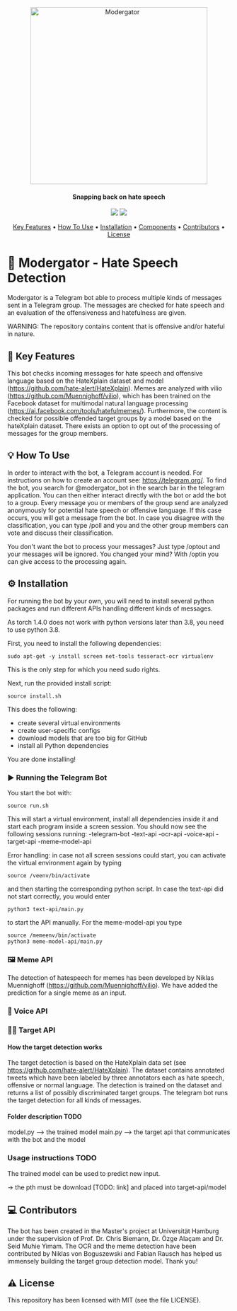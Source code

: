 <div align="center">
  <img src="https://github.com/katrinc/hatefulmemes_2021/blob/main/.github/modergator.png" alt="Modergator" width="400">
</div>

<h4 align="center">Snapping back on hate speech</h4>

<div align="center">
  <img src="https://img.shields.io/badge/python-v3.8-blue.svg">
  <img src="https://img.shields.io/badge/contributions-welcome-orange.svg">
</div>
  
<p align="center">
  <a href="#-key-features">Key Features</a> •
  <a href="#-how-to-use">How To Use</a> •
  <a href="#%EF%B8%8F-installation">Installation</a> •
  <a href="#components">Components</a> •
  <a href="#-code-contributors">Contributors</a> •
  <a href="#%EF%B8%8F-license">License</a>
</p>

# 🐊 Modergator - Hate Speech Detection

Modergator is a Telegram bot able to process multiple kinds of messages sent in a Telegram group. The messages are checked for hate speech and an evaluation of the offensiveness and hatefulness are given. 

WARNING: The repository contains content that is offensive and/or hateful in nature.

## 🎯 Key Features

This bot checks incoming messages for hate speech and offensive language based on the HateXplain dataset and model (https://github.com/hate-alert/HateXplain). Memes are analyzed with vilio (https://github.com/Muennighoff/vilio), which has been trained on the Facebook dataset for multimodal natural language processing (https://ai.facebook.com/tools/hatefulmemes/). Furthermore, the content is checked for possible offended target groups by a model based on the hateXplain dataset.
There exists an option to opt out of the processing of messages for the group members.

## 💡 How To Use

In order to interact with the bot, a Telegram account is needed. For instructions on how to create an account see: https://telegram.org/. To find the bot, you search for @modergator_bot in the search bar in the telegram application. You can then either interact directly with the bot or add the bot to a group. Every message you or members of the group send are analyzed anonymously for potential hate speech or offensive language. If this case occurs, you will get a message from the bot. In case you disagree with the classification, you can type /poll and you and the other group members can vote and discuss their classification.

You don't want the bot to process your messages? Just type /optout and your messages will be ignored. You changed your mind? With /optin you can give access to the processing again.

## ⚙️ Installation

For running the bot by your own, you will need to install several python packages and run different APIs handling different kinds of messages.

As torch 1.4.0 does not work with python versions later than 3.8, you need to use python 3.8.

First, you need to install the following dependencies:
```
sudo apt-get -y install screen net-tools tesseract-ocr virtualenv
```
This is the only step for which you need sudo rights.

Next, run the provided install script:
```
source install.sh
```
This does the following:
- create several virtual environments
- create user-specific configs
- download models that are too big for GitHub
- install all Python dependencies

You are done installing!

### ▶ Running the Telegram Bot

You start the bot with:
```
source run.sh
```
This will start a virtual environment, install all dependencies inside it and start each program inside a screen session.
You should now see the following sessions running:
-telegram-bot
-text-api
-ocr-api
-voice-api
-target-api
-meme-model-api

Error handling: in case not all screen sessions could start, you can activate the virtual environment again by typing
```
source /veenv/bin/activate
```
and then starting the corresponding python script. In case the text-api did not start correctly, you would enter
```
python3 text-api/main.py
```  
to start the API manually. For the meme-model-api you type
```
source /memeenv/bin/activate
python3 meme-model-api/main.py
```
### 🖼 Meme API

The detection of hatespeech for memes has been developed by Niklas Muennighoff (https://github.com/Muennighoff/vilio). We have added the prediction for a single meme as an input.

### 📢 Voice API

### 🧍‍♂️ Target API
#### How the target detection works

The target detection is based on the HateXplain data set (see https://github.com/hate-alert/HateXplain). The dataset contains annotated tweets which have been labeled by three annotators each as hate speech, offensive or normal language. The detection is trained on the dataset and returns a list of possibly discriminated target groups.
The telegram bot runs the target detection for all kinds of messages.

#### Folder description TODO
model.py --> the trained model
main.py --> the target api that communicates with the bot and the model

### Usage instructions TODO
The trained model can be used to predict new input.

-> the pth must be download [TODO: link] and placed into target-api/model

## ‎‍💻 Contributors
The bot has been created in the Master's project at Universität Hamburg under the supervision of Prof. Dr. Chris Biemann, Dr. Özge Alaçam and Dr. Seid Muhie Yimam. The OCR and the meme detection have been contributed by Niklas von Boguszewski and Fabian Rausch has helped us immensely building the target group detection model. Thank you!

## ⚠️ License
This repository has been licensed with MIT (see the file LICENSE).
